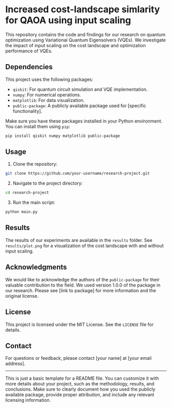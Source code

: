 # Increased cost-landscape simlarity for QAOA using input scaling 

This repository contains the code and findings for our research on quantum optimization using Variational Quantum Eigensolvers (VQEs). We investigate the impact of input scaling on the cost landscape and optimization performance of VQEs.

## Dependencies

This project uses the following packages:

- `qiskit`: For quantum circuit simulation and VQE implementation.
- `numpy`: For numerical operations.
- `matplotlib`: For data visualization.
- `public-package`: A publicly available package used for [specific functionality].

Make sure you have these packages installed in your Python environment. You can install them using `pip`:

```bash
pip install qiskit numpy matplotlib public-package
```

## Usage

1. Clone the repository:

```bash
git clone https://github.com/your-username/research-project.git
```

2. Navigate to the project directory:

```bash
cd research-project
```

3. Run the main script:

```bash
python main.py
```

## Results

The results of our experiments are available in the `results` folder. See `results/plot.png` for a visualization of the cost landscape with and without input scaling.

## Acknowledgments

We would like to acknowledge the authors of the `public-package` for their valuable contribution to the field. We used version 1.0.0 of the package in our research. Please see [link to package] for more information and the original license.

## License

This project is licensed under the MIT License. See the `LICENSE` file for details.

## Contact

For questions or feedback, please contact [your name] at [your email address].

---

This is just a basic template for a README file. You can customize it with more details about your project, such as the methodology, results, and conclusions. Make sure to clearly document how you used the publicly available package, provide proper attribution, and include any relevant licensing information.
